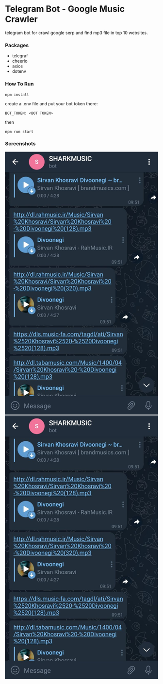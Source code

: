 # Telegram Bot - Google Music Crawler

telegram bot for crawl google serp and find mp3 file in top 10 websites.

### Packages
- telegraf
- cheerio
- axios
- dotenv

### How To Run

```
npm install
```
create a .env file and put your bot token there:

```
BOT_TOKEN: <BOT TOKEN>
```
then 
```
npm run start
```

### Screenshots
![](1.jpeg)
![](2.jpeg)